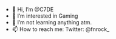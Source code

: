 - 👋 Hi, I’m @C7DE
- 👀 I’m interested in Gaming
- 🌱 I’m not learning anything atm.
- 📫 How to reach me:
Twitter: @fnrock_


<!---
C7DE/C7DE is a ✨ special ✨ repository because its `README.md` (this file) appears on your GitHub profile.
You can click the Preview link to take a look at your changes.
--->

